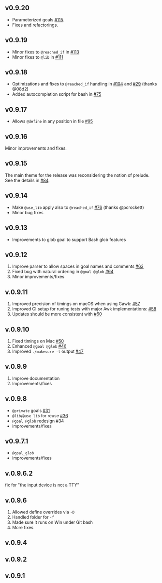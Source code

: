 ## v0.9.20
- Parameterized goals [#115](https://github.com/xonixx/makesure/issues/115).
- Fixes and refactorings.

## v0.9.19
- Minor fixes to `@reached_if` in [#113](https://github.com/xonixx/makesure/issues/113)
- Minor fixes to `@lib` in [#111](https://github.com/xonixx/makesure/issues/111)

## v0.9.18
- Optimizations and fixes to `@reached_if` handling in [#104](https://github.com/xonixx/makesure/issues/104) and [#29](https://github.com/xonixx/makesure/issues/29) (thanks @08d2)
- Added autocompletion script for bash in [#75](https://github.com/xonixx/makesure/issues/75)

## v0.9.17
- Allows `@define` in any position in file [#95](https://github.com/xonixx/makesure/issues/95)

## v0.9.16
Minor improvements and fixes.

## v0.9.15
The main theme for the release was reconsidering the notion of prelude. See the details in [#84](https://github.com/xonixx/makesure/issues/84).

## v0.9.14
- Make `@use_lib` apply also to `@reached_if` [#76](https://github.com/xonixx/makesure/issues/76) (thanks @pcrockett)
- Minor bug fixes

## v0.9.13
- Improvements to glob goal to support Bash glob features

## v0.9.12
1. Improve parser to allow spaces in goal names and comments [#63](https://github.com/xonixx/makesure/issues/63) 
2. Fixed bug with natural ordering in `@goal @glob` [#64](https://github.com/xonixx/makesure/issues/64) 
3. Minor improvements/fixes

## v.0.9.11
1. Improved precision of timings on macOS when using Gawk: [#57](https://github.com/xonixx/makesure/issues/57) 
2. Improved CI setup for runing tests with major Awk implementations: [#58](https://github.com/xonixx/makesure/issues/58) 
3. Updates should be more consistent with [#60](https://github.com/xonixx/makesure/issues/60) 

## v.0.9.10
1. Fixed timings on Mac [#50](https://github.com/xonixx/makesure/issues/50) 
2. Enhanced `@goal @glob` [#46](https://github.com/xonixx/makesure/issues/46) 
3. Improved `./makesure -l` output [#47](https://github.com/xonixx/makesure/issues/47)

## v.0.9.9
1. Improve documentation
2. Improvements/fixes

## v.0.9.8
- `@private` goals [#31](https://github.com/xonixx/makesure/issues/31) 
- `@lib`/`@use_lib` for reuse [#36](https://github.com/xonixx/makesure/issues/36)
- `@goal @glob` redesign [#34](https://github.com/xonixx/makesure/issues/34) 
- improvements/fixes 

## v0.9.7.1
- `@goal_glob`
- improvements/fixes
## v.0.9.6.2
fix for "the input device is not a TTY"
## v.0.9.6
1. Allowed define overrides via `-D`
1. Handled folder for `-f`
1. Made sure it runs on Win under Git bash
1. More fixes
## v.0.9.4
## v.0.9.2
## v.0.9.1
